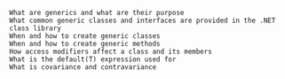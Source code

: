 
    What are generics and what are their purpose
    What common generic classes and interfaces are provided in the .NET class library
    When and how to create generic classes
    When and how to create generic methods
    How access modifiers affect a class and its members
    What is the default(T) expression used for
    What is covariance and contravariance

